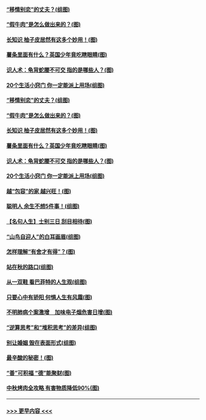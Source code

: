 #### [“移情别恋”的丈夫？(组图)](../pages/p8/907644.md?t=09180255) 
#### [“假牛肉”是怎么做出来的？(图)](../pages/p8/907668.md?t=09180255) 
#### [长知识 柚子皮居然有这多个妙用！(图)](../pages/p8/907425.md?t=09180255) 
#### [薯条里面有什么？英国少年竟吃瞎眼睛(图)](../pages/p8/907381.md?t=09180255) 
#### [识人术：龟背蛇腰不可交 指的是哪些人？(图)](../pages/p8/907503.md?t=09180255) 
#### [20个生活小窍门 你一定能派上用场(组图)](../pages/p8/907510.md?t=09180255) 
#### [“移情别恋”的丈夫？(组图)](../pages/p8/907644.md?t=09180255) 
#### [“假牛肉”是怎么做出来的？(图)](../pages/p8/907668.md?t=09180255) 
#### [长知识 柚子皮居然有这多个妙用！(图)](../pages/p8/907425.md?t=09180255) 
#### [薯条里面有什么？英国少年竟吃瞎眼睛(图)](../pages/p8/907381.md?t=09180255) 
#### [识人术：龟背蛇腰不可交 指的是哪些人？(图)](../pages/p8/907503.md?t=09180255) 
#### [20个生活小窍门 你一定能派上用场(组图)](../pages/p8/907510.md?t=09180255) 
#### [越“包容”的家 越兴旺！(图)](../pages/p8/907328.md?t=09180255) 
#### [聪明人 余生不想5件事！(组图)](../pages/p8/907364.md?t=09180255) 
#### [【名句人生】士别三日 刮目相待(图)](../pages/p8/906988.md?t=09180255) 
#### [“山鸟自迎人”的白耳画眉(组图)](../pages/p8/907332.md?t=09180255) 
#### [怎样理解“有舍才有得”？(图)](../pages/p8/906872.md?t=09180255) 
#### [站在秋的路口(组图)](../pages/p8/906914.md?t=09180255) 
#### [从一双鞋 看巴菲特的人生观(组图)](../pages/p8/907311.md?t=09180255) 
#### [只要心中有骄阳 何惧人生有风霜(图)](../pages/p8/907320.md?t=09180255) 
#### [不明肺病个案激增　加味电子烟危害日增(图)](../pages/p8/907307.md?t=09180255) 
#### [“逆算思考”和“堆积思考”的差异(组图)](../pages/p8/907229.md?t=09180255) 
#### [别让婚姻 毁在表面形式(组图)](../pages/p8/907118.md?t=09180255) 
#### [最辛酸的秘密！(图)](../pages/p8/906327.md?t=09180255) 
#### [“善”可积福 “德”能聚财(图)](../pages/p8/906906.md?t=09180255) 
#### [中秋烤肉全攻略 有害物质降低90%(图)](../pages/p8/907227.md?t=09180255) 

----
#### [ >>> 更早内容 <<< ](../indexes/p8-earlier.md)
